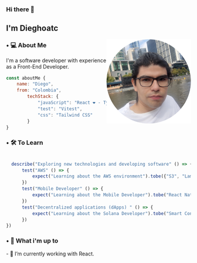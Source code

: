 ### Hi there 👀 <h2> I'm Dieghoatc</h2>
<img align='right' src="https://raw.githubusercontent.com/Dieghoatc/dieghoatc/main/assets/pic_dieghoatc.png" width="230">

<h3> • 💻 About Me </h3>

I'm a software developer with experience as a Front-End Developer. 

```js
const aboutMe {
    name: "Diego",
    from: "Colombia",
        techStack: {
            "javaScript": "React ❤️ - TypeScript",
            "test": "Vitest",
            "css": "Tailwind CSS"
        }
}
```
<h3> • 🛠 To Learn</h3>

```js

  describe("Exploring new technologies and developing software" () => {
      test("AWS" () => {
          expect("Learning about the AWS environment").tobe({"S3", "Lambda"})
      })
      test("Mobile Developer" () => {
          expect("Learning about the Mobile Developer").tobe("React Native")
      })
      test("Decentralized applications (dApps) " () => {
          expect("Learning about the Solana Developer").tobe("Smart Contracts whit solana, and Rust")
      })
})
```
<h3> • 🧠 What i'm up to</h3>
- 👾 I’m currently working with React.
